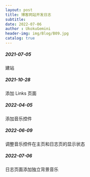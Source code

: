 ```yaml
---
layout: post
title: 博客网站开发日志
subtitle: 
date: 2022-07-06
author : UkokuGemini
header-img: img/Blog/B09.jpg
catalog: true
---
```

##### 2021-07-05  
建站

##### 2021-10-28  
添加 Links 页面

##### 2022-04-05  
添加音乐控件

##### 2022-06-09  
调整音乐控件在主页和日志页的显示状态

##### 2022-07-06  
日志页面添加独立背景音乐
